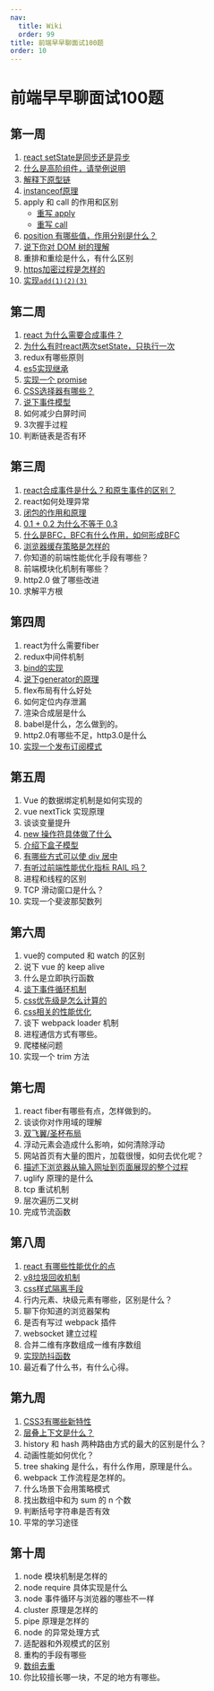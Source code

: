 ```yaml
---
nav:
  title: Wiki
  order: 99
title: 前端早早聊面试100题
order: 10
---
```


# 前端早早聊面试100题

## 第一周

1. [react setState是同步还是异步](/react/basic/001)
2. [什么是高阶组件，请举例说明](/react/basic/003)
3. [解释下原型链](/js/basic/010)
4. [instanceof原理](/js/hand/instanceof)
5. apply 和 call 的作用和区别
   - [重写 apply](/js/hand/apply)
   - [重写 call](/js/hand/call)
6. [position 有哪些值，作用分别是什么？](/css/004)
7. [说下你对 DOM 树的理解](https://blog.poetries.top/browser-working-principle/guide/part5/lesson22.html#javascript-%E6%98%AF%E5%A6%82%E4%BD%95%E5%BD%B1%E5%93%8D-dom-%E7%94%9F%E6%88%90%E7%9A%84)
8. 重排和重绘是什么，有什么区别
9. [https加密过程是怎样的](/network/07)
10. [实现`add(1)(2)(3)`](/js/fp/curry/)

## 第二周

1. [react 为什么需要合成事件？](/react/basic/002)
2. [为什么有时react两次setState，只执行一次](/react/basic/001)
3. redux有哪些原则
4. [es5实现继承](/js/basic/002)
5. [实现一个 promise](https://doc-zf.wuxiao.io/node/04)
6. [CSS选择器有哪些？](/css/003)
7. [说下事件模型](https://javascript.ruanyifeng.com/dom/event.html)
8. 如何减少白屏时间
9. 3次握手过程
10. 判断链表是否有环

## 第三周

1. [react合成事件是什么？和原生事件的区别？](/react/basic/002)
2. react如何处理异常
3. [闭包的作用和原理](/js/basic/003)
4. [0.1 + 0.2 为什么不等于 0.3](/js/basic/070)
5. [什么是BFC，BFC有什么作用，如何形成BFC](/css/003)
6. [浏览器缓存策略是怎样的](/explorer/cache)
7. 你知道的前端性能优化手段有哪些？
8. 前端模块化机制有哪些？
9. http2.0 做了哪些改进
10. 求解平方根

## 第四周

1. react为什么需要fiber
2. redux中间件机制
3. [bind的实现](/js/hand/bind)
4. [说下generator的原理](https://doc-zf.wuxiao.io/node/10)
5. flex布局有什么好处
6. 如何定位内存泄漏
7. 渲染合成层是什么
8. babel是什么，怎么做到的。
9. http2.0有哪些不足，http3.0是什么
10. [实现一个发布订阅模式](https://doc-zf.wuxiao.io/node/03)

## 第五周

1. Vue 的数据绑定机制是如何实现的
2. vue nextTick 实现原理
3. 谈谈变量提升
4. [new 操作符具体做了什么](/js/hand/new)
5. [介绍下盒子模型](/css/001)
6. [有哪些方式可以使 div 居中](/css/006)
7. [有听过前端性能优化指标 RAIL 吗？](/optimize/basic/001)
8. 进程和线程的区别
9. TCP 滑动窗口是什么？
10. 实现一个斐波那契数列

## 第六周

1. vue的 computed 和 watch 的区别
2. 说下 vue 的 keep alive
3. 什么是立即执行函数
4. [谈下事件循环机制](/js/basic/030)
5. [css优先级是怎么计算的](/css/007)
6. [css相关的性能优化](/css/008)
7. 谈下 webpack loader 机制
8. 进程通信方式有哪些。
9. 爬楼梯问题
10. 实现一个 trim 方法

## 第七周

1. react fiber有哪些有点，怎样做到的。
2. 谈谈你对作用域的理解
3. [双飞翼/圣杯布局](/css/009)
4. 浮动元素会造成什么影响，如何清除浮动
5. 网站首页有大量的图片，加载很慢，如何去优化呢？
6. [描述下浏览器从输入网址到页面展现的整个过程](/explorer/06)
7. uglify 原理的是什么
8. tcp 重试机制
9. 层次遍历二叉树
10. 完成节流函数

## 第八周

1. [react 有哪些性能优化的点](/optimize/react/001)
2. [v8垃圾回收机制](/v8/01)
3. [css样式隔离手段](/css/010)
4. 行内元素、块级元素有哪些，区别是什么？
5. 聊下你知道的浏览器架构
6. 是否有写过 webpack 插件
7. websocket 建立过程
8. 合并二维有序数组成一维有序数组
9. [实现防抖函数](/js/tool/debounce)
10. 最近看了什么书，有什么心得。

## 第九周

1. [CSS3有哪些新特性](/css/005)
2. [层叠上下文是什么？](/css/011)
3. history 和 hash 两种路由方式的最大的区别是什么？
4. 动画性能如何优化？
5. tree shaking 是什么，有什么作用，原理是什么。
6. webpack 工作流程是怎样的。
7. 什么场景下会用策略模式
8. 找出数组中和为 sum 的 n 个数
9. 判断括号字符串是否有效
10. 平常的学习途径

## 第十周

1. node 模块机制是怎样的
2. node require 具体实现是什么
3. node 事件循环与浏览器的哪些不一样
4. cluster 原理是怎样的
5. pipe 原理是怎样的
6. node 的异常处理方式
7. 适配器和外观模式的区别
8. 重构的手段有哪些
9. [数组去重](/js/tool/unique)
10. 你比较擅长哪一块，不足的地方有哪些。